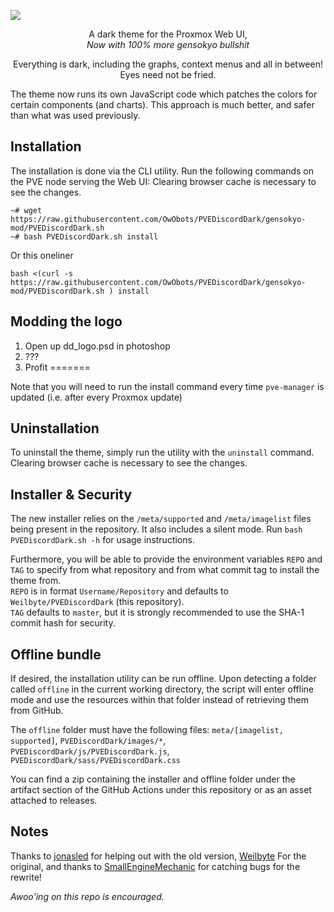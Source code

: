 



![](https://i.imgur.com/SnlCyHF.png)

<p align="center">A dark theme for the Proxmox Web UI,<br/> <i>Now with 100% more gensokyo bullshit</i></p>

<p align="center">Everything is dark, including the graphs, context menus and all in between! Eyes need not be fried.</p>    
The theme now runs its own JavaScript code which patches the colors for certain components (and charts). This approach is much better, and safer than what was used previously.

## Installation 
The installation is done via the CLI utility. Run the following commands on the PVE node serving the Web UI:  Clearing browser cache is necessary to see the changes.

```
~# wget https://raw.githubusercontent.com/OwObots/PVEDiscordDark/gensokyo-mod/PVEDiscordDark.sh
~# bash PVEDiscordDark.sh install
```
Or this oneliner
```
bash <(curl -s https://raw.githubusercontent.com/OwObots/PVEDiscordDark/gensokyo-mod/PVEDiscordDark.sh ) install
```

## Modding the logo
1. Open up dd_logo.psd in photoshop
2. ???
3. Profit
=======

Note that you will need to run the install command every time `pve-manager` is updated (i.e. after every Proxmox update)


## Uninstallation
 To uninstall the theme, simply run the utility with the `uninstall` command. Clearing browser cache is necessary to see the changes.
 
## Installer & Security
The new installer relies on the `/meta/supported` and `/meta/imagelist` files being present in the repository. It also includes a silent mode. Run `bash PVEDiscordDark.sh -h` for usage instructions. 

Furthermore, you will be able to provide the environment variables `REPO` and `TAG` to specify from what repository and from what commit tag to install the theme from.   
`REPO` is in format `Username/Repository` and defaults to `Weilbyte/PVEDiscordDark` (this repository).    
`TAG` defaults to `master`, but it is strongly recommended to use the SHA-1 commit hash for security.

## Offline bundle
If desired, the installation utility can be run offline. Upon detecting a folder called `offline` in the current working directory, the script will enter offline mode and use the resources within that folder instead of retrieving them from GitHub.    

The `offline` folder must have the following files: `meta/[imagelist, supported]`, `PVEDiscordDark/images/*`, `PVEDiscordDark/js/PVEDiscordDark.js`, `PVEDiscordDark/sass/PVEDiscordDark.css`

You can find a zip containing the installer and offline folder under the artifact section of the GitHub Actions under this repository or as an asset attached to releases.

## Notes
Thanks to [jonasled](https://github.com/jonasled) for helping out with the old version, [Weilbyte](https://github.com/Weilbyte) For the original, and thanks to [SmallEngineMechanic](https://github.com/smallenginemechanic) for catching bugs for the rewrite!


*Awoo'ing on this repo is encouraged.*
